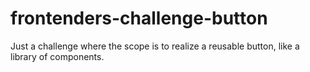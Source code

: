 # frontenders-challenge-button
Just a challenge where the scope is to realize a reusable button, like a library of components.
